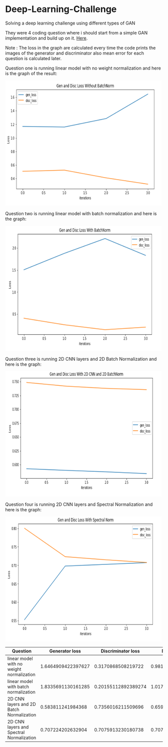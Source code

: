 # Deep-Learning-Challenge
Solving a deep learning challenge using different types of GAN

They were 4 coding question where i should start from a simple GAN implementation and build up on it. [Here](https://github.com/amanchadha/coursera-gan-specialization/blob/main/C1%20-%20Build%20Basic%20Generative%20Adversarial%20Networks/Week%201/C1W1_Your_First_GAN.ipynb).

Note : The loss in the graph are calculated every time the code prints the images of the generator and discriminator also mean error for each question is calculated later.

Question one is running linear model with no weight normalization and here is the graph of the result:

<p float="left">
  <img src="Images/1 - Gen and Disc Loss Without BatchNorm.PNG" width="500" height="400" />
</p>

Question two is running linear model with batch normalization and here is the graph:

<p float="left">
  <img src="Images/2 - Gen and Disc Loss With BatchNorm.PNG" width="500" height="400" />
</p>

Question three is running 2D CNN layers and 2D Batch Normalization and here is the graph:

<p float="left">
  <img src="Images/3 - Gen and Disc Loss With 2D CNN and 2D BatchNorm.PNG" width="500" height="400" />
</p>

Question four is running 2D CNN layers and Spectral Normalization and here is the graph:

<p float="left">
  <img src="Images/4 - Gen and Disc Loss With Spectral Norm.PNG" width="500" height="400" />
</p>

| Question  | Generator loss  | Discriminator loss | Mean loss
| ------------- | ------------- | ------------- | -------------
| linear model with no weight normalization  | 1.6464909422397627  | 0.3170868508219722  | 0.98178889653087
| linear model with batch normalization  | 1.8335691130161285  | 0.20155112892389274  | 1.01756012097
| 2D CNN layers and 2D Batch Normalization  | 0.583811241984368  | 0.7356016211509696  | 0.65970643156767
| 2D CNN layers and Spectral Normalization  | 0.707224202632904  | 0.7075913230180738  | 0.70740776282549
